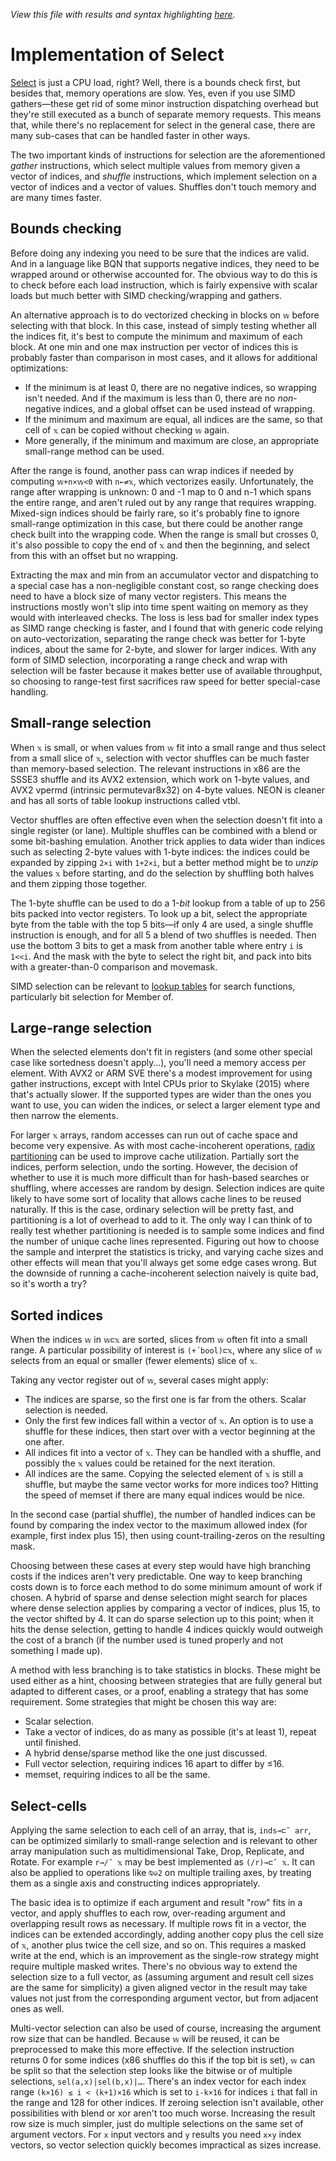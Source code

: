 *View this file with results and syntax highlighting [here](https://mlochbaum.github.io/BQN/implementation/primitive/select.html).*

# Implementation of Select

[Select](../../doc/select.md) is just a CPU load, right? Well, there is a bounds check first, but besides that, memory operations are slow. Yes, even if you use SIMD gathers—these get rid of some minor instruction dispatching overhead but they're still executed as a bunch of separate memory requests. This means that, while there's no replacement for select in the general case, there are many sub-cases that can be handled faster in other ways.

The two important kinds of instructions for selection are the aforementioned _gather_ instructions, which select multiple values from memory given a vector of indices, and _shuffle_ instructions, which implement selection on a vector of indices and a vector of values. Shuffles don't touch memory and are many times faster.

## Bounds checking

Before doing any indexing you need to be sure that the indices are valid. And in a language like BQN that supports negative indices, they need to be wrapped around or otherwise accounted for. The obvious way to do this is to check before each load instruction, which is fairly expensive with scalar loads but much better with SIMD checking/wrapping and gathers.

An alternative approach is to do vectorized checking in blocks on `𝕨` before selecting with that block. In this case, instead of simply testing whether all the indices fit, it's best to compute the minimum and maximum of each block. At one min and one max instruction per vector of indices this is probably faster than comparison in most cases, and it allows for additional optimizations:
- If the minimum is at least 0, there are no negative indices, so wrapping isn't needed. And if the maximum is less than 0, there are no _non_-negative indices, and a global offset can be used instead of wrapping.
- If the minimum and maximum are equal, all indices are the same, so that cell of `𝕩` can be copied without checking `𝕨` again.
- More generally, if the minimum and maximum are close, an appropriate small-range method can be used.

After the range is found, another pass can wrap indices if needed by computing `𝕨+n×𝕨<0` with `n←≠𝕩`, which vectorizes easily. Unfortunately, the range after wrapping is unknown: 0 and -1 map to 0 and n-1 which spans the entire range, and aren't ruled out by any range that requires wrapping. Mixed-sign indices should be fairly rare, so it's probably fine to ignore small-range optimization in this case, but there could be another range check built into the wrapping code. When the range is small but crosses 0, it's also possible to copy the end of `𝕩` and then the beginning, and select from this with an offset but no wrapping.

Extracting the max and min from an accumulator vector and dispatching to a special case has a non-negligible constant cost, so range checking does need to have a block size of many vector registers. This means the instructions mostly won't slip into time spent waiting on memory as they would with interleaved checks. The loss is less bad for smaller index types as SIMD range checking is faster, and I found that with generic code relying on auto-vectorization, separating the range check was better for 1-byte indices, about the same for 2-byte, and slower for larger indices. With any form of SIMD selection, incorporating a range check and wrap with selection will be faster because it makes better use of available throughput, so choosing to range-test first sacrifices raw speed for better special-case handling.

## Small-range selection

When `𝕩` is small, or when values from `𝕨` fit into a small range and thus select from a small slice of `𝕩`, selection with vector shuffles can be much faster than memory-based selection. The relevant instructions in x86 are the SSSE3 shuffle and its AVX2 extension, which work on 1-byte values, and AVX2 vpermd (intrinsic permutevar8x32) on 4-byte values. NEON is cleaner and has all sorts of table lookup instructions called vtbl.

Vector shuffles are often effective even when the selection doesn't fit into a single register (or lane). Multiple shuffles can be combined with a blend or some bit-bashing emulation. Another trick applies to data wider than indices such as selecting 2-byte values with 1-byte indices: the indices could be expanded by zipping `2×i` with `1+2×i`, but a better method might be to _unzip_ the values `𝕩` before starting, and do the selection by shuffling both halves and them zipping those together.

The 1-byte shuffle can be used to do a 1-_bit_ lookup from a table of up to 256 bits packed into vector registers. To look up a bit, select the appropriate byte from the table with the top 5 bits—if only 4 are used, a single shuffle instruction is enough, and for all 5 a blend of two shuffles is needed. Then use the bottom 3 bits to get a mask from another table where entry `i` is `1<<i`. And the mask with the byte to select the right bit, and pack into bits with a greater-than-0 comparison and movemask.

SIMD selection can be relevant to [lookup tables](search.md#lookup-tables) for search functions, particularly bit selection for Member of.

## Large-range selection

When the selected elements don't fit in registers (and some other special case like sortedness doesn't apply…), you'll need a memory access per element. With AVX2 or ARM SVE there's a modest improvement for using gather instructions, except with Intel CPUs prior to Skylake (2015) where that's actually slower. If the supported types are wider than the ones you want to use, you can widen the indices, or select a larger element type and then narrow the elements.

For larger `𝕩` arrays, random accesses can run out of cache space and become very expensive. As with most cache-incoherent operations, [radix partitioning](search.md#partitioning) can be used to improve cache utilization. Partially sort the indices, perform selection, undo the sorting. However, the decision of whether to use it is much more difficult than for hash-based searches or shuffling, where accesses are random by design. Selection indices are quite likely to have some sort of locality that allows cache lines to be reused naturally. If this is the case, ordinary selection will be pretty fast, and partitioning is a lot of overhead to add to it. The only way I can think of to really test whether partitioning is needed is to sample some indices and find the number of unique cache lines represented. Figuring out how to choose the sample and interpret the statistics is tricky, and varying cache sizes and other effects will mean that you'll always get some edge cases wrong. But the downside of running a cache-incoherent selection naively is quite bad, so it's worth a try?

## Sorted indices

When the indices `𝕨` in `𝕨⊏𝕩` are sorted, slices from `𝕨` often fit into a small range. A particular possibility of interest is `(+´bool)⊏𝕩`, where any slice of `𝕨` selects from an equal or smaller (fewer elements) slice of `𝕩`.

Taking any vector register out of `𝕨`, several cases might apply:
- The indices are sparse, so the first one is far from the others. Scalar selection is needed.
- Only the first few indices fall within a vector of `𝕩`. An option is to use a shuffle for these indices, then start over with a vector beginning at the one after.
- All indices fit into a vector of `𝕩`. They can be handled with a shuffle, and possibly the `𝕩` values could be retained for the next iteration.
- All indices are the same. Copying the selected element of `𝕩` is still a shuffle, but maybe the same vector works for more indices too? Hitting the speed of memset if there are many equal indices would be nice.

In the second case (partial shuffle), the number of handled indices can be found by comparing the index vector to the maximum allowed index (for example, first index plus 15), then using count-trailing-zeros on the resulting mask.

Choosing between these cases at every step would have high branching costs if the indices aren't very predictable. One way to keep branching costs down is to force each method to do some minimum amount of work if chosen. A hybrid of sparse and dense selection might search for places where dense selection applies by comparing a vector of indices, plus 15, to the vector shifted by 4. It can do sparse selection up to this point; when it hits the dense selection, getting to handle 4 indices quickly would outweigh the cost of a branch (if the number used is tuned properly and not something I made up).

A method with less branching is to take statistics in blocks. These might be used either as a hint, choosing between strategies that are fully general but adapted to different cases, or a proof, enabling a strategy that has some requirement. Some strategies that might be chosen this way are:

- Scalar selection.
- Take a vector of indices, do as many as possible (it's at least 1), repeat until finished.
- A hybrid dense/sparse method like the one just discussed.
- Full vector selection, requiring indices 16 apart to differ by ≤16.
- memset, requiring indices to all be the same.

## Select-cells

Applying the same selection to each cell of an array, that is, `inds⊸⊏˘ arr`, can be optimized similarly to small-range selection and is relevant to other array manipulation such as multidimensional Take, Drop, Replicate, and Rotate. For example `r⊸/˘ 𝕩` may be best implemented as `(/r)⊸⊏˘ 𝕩`. It can also be applied to operations like `⍉⎉2` on multiple trailing axes, by treating them as a single axis and constructing indices appropriately.

The basic idea is to optimize if each argument and result "row" fits in a vector, and apply shuffles to each row, over-reading argument and overlapping result rows as necessary. If multiple rows fit in a vector, the indices can be extended accordingly, adding another copy plus the cell size of `𝕩`, another plus twice the cell size, and so on. This requires a masked write at the end, which is an improvement as the single-row strategy might require multiple masked writes. There's no obvious way to extend the selection size to a full vector, as (assuming argument and result cell sizes are the same for simplicity) a given aligned vector in the result may take values not just from the corresponding argument vector, but from adjacent ones as well.

Multi-vector selection can also be used of course, increasing the argument row size that can be handled. Because `𝕨` will be reused, it can be preprocessed to make this more effective. If the selection instruction returns 0 for some indices (x86 shuffles do this if the top bit is set), `𝕨` can be split so that the selection step looks like the bitwise or of multiple selections, `sel(a,x)|sel(b,x)|…`. There's an index vector for each index range `(k×16) ≤ i < (k+1)×16` which is set to `i-k×16` for indices `i` that fall in the range and 128 for other indices. If zeroing selection isn't available, other possibilities with blend or xor aren't too much worse. Increasing the result row size is much simpler, just do multiple selections on the same set of argument vectors. For `x` input vectors and `y` results you need `x×y` index vectors, so vector selection quickly becomes impractical as sizes increase.
